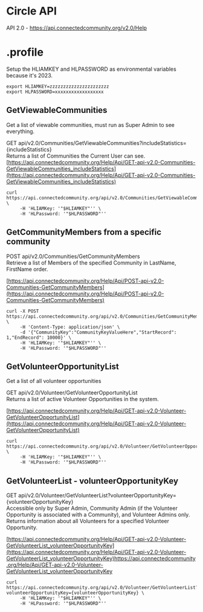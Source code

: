 # Circle API

API 2.0 - https://api.connectedcommunity.org/v2.0/Help

# .profile

Setup the HLIAMKEY and HLPASSWORD as environmental variables because it's 2023.

```
export HLIAMKEY=zzzzzzzzzzzzzzzzzzzzzz
export HLPASSWORD=xxxxxxxxxxxxxxxxxx
```

## GetViewableCommunities

Get a list of viewable communities, must run as Super Admin to see everything.

GET api/v2.0/Communities/GetViewableCommunities?includeStatistics={includeStatistics}	
Returns a list of Communities the Current User can see.
[https://api.connectedcommunity.org/Help/Api/GET-api-v2.0-Communities-GetViewableCommunities_includeStatistics](https://api.connectedcommunity.org/Help/Api/GET-api-v2.0-Communities-GetViewableCommunities_includeStatistics)

```
curl https://api.connectedcommunity.org/api/v2.0/Communities/GetViewableCommunities \
     -H 'HLIAMKey: '"$HLIAMKEY"'' \
     -H 'HLPassword: '"$HLPASSWORD"''
```

## GetCommunityMembers from a specific community

POST api/v2.0/Communities/GetCommunityMembers	
Retrieve a list of Members of the specified Community in LastName, FirstName order.

[https://api.connectedcommunity.org/Help/Api/POST-api-v2.0-Communities-GetCommunityMembers](https://api.connectedcommunity.org/Help/Api/POST-api-v2.0-Communities-GetCommunityMembers)

```
curl -X POST https://api.connectedcommunity.org/api/v2.0/Communities/GetCommunityMembers \
     -H 'Content-Type: application/json' \
     -d '{"CommunityKey":"CommunityKeyValueHere","StartRecord": 1,"EndRecord": 10000}' \
     -H 'HLIAMKey: '"$HLIAMKEY"'' \
     -H 'HLPassword: '"$HLPASSWORD"''
```

## GetVolunteerOpportunityList

Get a list of all volunteer opportunities

GET api/v2.0/Volunteer/GetVolunteerOpportunityList	
Returns a list of active Volunteer Opportunities in the system.

[https://api.connectedcommunity.org/Help/Api/GET-api-v2.0-Volunteer-GetVolunteerOpportunityList](https://api.connectedcommunity.org/Help/Api/GET-api-v2.0-Volunteer-GetVolunteerOpportunityList)

```
curl https://api.connectedcommunity.org/api/v2.0/Volunteer/GetVolunteerOpportunityList \
     -H 'HLIAMKey: '"$HLIAMKEY"'' \
     -H 'HLPassword: '"$HLPASSWORD"''
```

## GetVolunteerList - volunteerOpportunityKey

GET api/v2.0/Volunteer/GetVolunteerList?volunteerOpportunityKey={volunteerOpportunityKey}	
Accessible only by Super Admin, Community Admin (if the Volunteer Opportunity is associated with a Community), and Volunteer Admins only. Returns information about all Volunteers for a specified Volunteer Opportunity.

[https://api.connectedcommunity.org/Help/Api/GET-api-v2.0-Volunteer-GetVolunteerList_volunteerOpportunityKey](https://api.connectedcommunity.org/Help/Api/GET-api-v2.0-Volunteer-GetVolunteerList_volunteerOpportunityKey)https://api.connectedcommunity.org/Help/Api/GET-api-v2.0-Volunteer-GetVolunteerList_volunteerOpportunityKey

```
curl https://api.connectedcommunity.org/api/v2.0/Volunteer/GetVolunteerList?volunteerOpportunityKey={volunteerOpportunityKey} \
     -H 'HLIAMKey: '"$HLIAMKEY"'' \
     -H 'HLPassword: '"$HLPASSWORD"''	
```

